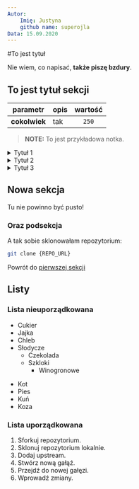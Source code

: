```yaml
---
Autor: 
    Imię: Justyna
    github name: superojla
Data: 15.09.2020
---
```

#To jest tytuł

Nie wiem, co napisać, **także piszę bzdury**.

## To jest tytuł sekcji

| parametr | opis | wartość |
|----------|------|:-------:|
| **cokolwiek** | tak | `250` |

> **NOTE:** To jest przykładowa notka.

<div tabs name="ABC" group="CDE">
  <details>
  <summary label="LABELKA1">
  Tytuł 1
  </summary>
  W Szczebrzeszynie chrząszcz brzmi w trzcinie.
  </details>
  <details>
  <summary label="LABELKA2">
  Tytuł 2
  </summary>
  A Szczebrzeszyn z tego słynie.
  </details>
  <details>
  <summary label="LABELKA3">
  Tytuł 3
  </summary>
  Nie pamiętam, jak to dalej leci. [wierszyk o chrząszczu w Szczebrzeszynie](https://www.tenpieknyswiat.pl/2007/05/09/w-szczebrzeszynie-chrzaszcz-brzmi-w-trzcinie)
  </details>
</div>

## Nowa sekcja

Tu nie powinno być pusto!

### Oraz podsekcja

A tak sobie sklonowałam repozytorium:

```bash
git clone {REPO_URL}
```

Powrót do [pierwszej sekcji](#to-jest-tytul-sekcji)

## Listy

### Lista nieuporządkowana

- Cukier
- Jajka
- Chleb
- Słodycze
    - Czekolada
    - Szkloki
        - Winogronowe

* Kot
* Pies 
* Kuń
* Koza

### Lista uporządkowana

1. Sforkuj repozytorium.
1. Sklonuj repozytorium lokalnie.
1. Dodaj upstream.
1. Stwórz nową gałąź.
1. Przejdź do nowej gałęzi.
1. Wprowadź zmiany.